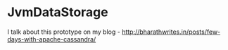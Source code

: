 JvmDataStorage
==============
I talk about this prototype on my blog - http://bharathwrites.in/posts/few-days-with-apache-cassandra/
